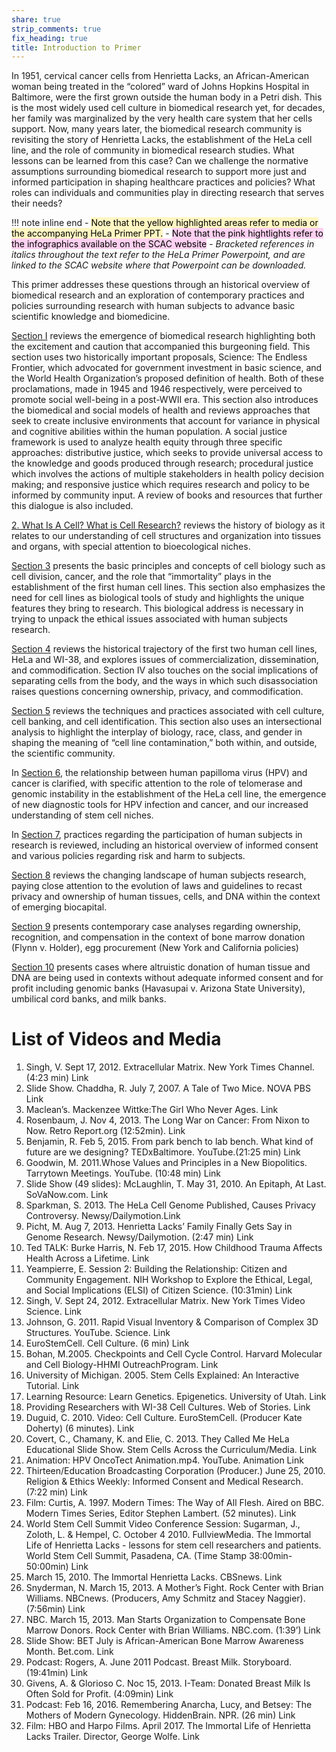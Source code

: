 ```yaml
---
share: true
strip_comments: true
fix_heading: true
title: Introduction to Primer
---
```


In 1951, cervical cancer cells from Henrietta Lacks, an African-American woman being treated in the “colored” ward of Johns Hopkins Hospital in Baltimore, were the first grown outside the human body in a Petri dish. This is the most widely used cell culture in biomedical research yet, for decades, her family was marginalized by the very health care system that her cells support. Now, many years later, the biomedical research community is revisiting the story of Henrietta Lacks, the establishment of the HeLa cell line, and the role of community in biomedical research studies. What lessons can be learned from this case? Can we challenge the normative assumptions surrounding biomedical research to support more just and informed participation in shaping healthcare practices and policies? What roles can individuals and communities play in directing research that serves their needs?

!!! note inline end
	- <mark style="background: #FFF3A3A6;">Note that the yellow highlighted areas refer to media or the accompanying HeLa Primer PPT.</mark>
	- <mark style="background: #FFB8EBA6;">Note that the pink hightlights refer to the infographics available on the SCAC website</mark>
	- *Bracketed references in italics throughout the text refer to the HeLa Primer Powerpoint, and are linked to the SCAC website where that Powerpoint can be downloaded.*

This primer addresses these questions through an historical overview of biomedical research and an exploration of contemporary practices and policies surrounding research with human subjects to advance basic scientific knowledge and biomedicine.

[Section I](./1.%20How%20Have%20Human%20Tissues%20and%20Cells%20Been%20Used%20for%20Biomedical%20Research?.md) reviews the emergence of biomedical research highlighting both the excitement and caution that accompanied this burgeoning field. This section uses two historically important proposals, Science: The Endless Frontier, which advocated for government investment in basic science, and the World Health Organization’s proposed definition of health. Both of these proclamations, made in 1945 and 1946 respectively, were perceived to promote social well-being in a post-WWII era. This section also introduces the biomedical and social models of health and reviews approaches that seek to create inclusive environments that account for variance in physical and cognitive abilities within the human population. A social justice framework is used to analyze health equity through three specific approaches: distributive justice, which seeks to provide universal access to the knowledge and goods produced through research; procedural justice which involves the actions of multiple stakeholders in health policy decision making; and responsive justice which requires research and policy to be informed by community input. A review of books and resources that further this dialogue is also included.

[2. What Is A Cell? What is Cell Research?](./2.%20What%20Is%20A%20Cell?%20What%20is%20Cell%20Research?.md) reviews the history of biology as it relates to our understanding of cell structures and organization into tissues and organs, with special attention to bioecological niches.

[Section 3](https://shunnkou.github.io/SCAC/HeLa%20Cells%20%26%20HPV%20Genes_Immortality%20%26%20Cancer/3.%20How%20Does%20Tissue%20Culture%20Technology%20Contribute%20to%20Steam%20Cell%20Research%20%28SCR%29%3F/) presents the basic principles and concepts of cell biology such as cell division, cancer, and the role that “immortality” plays in the establishment of the first human cell lines. This section also emphasizes the need for cell lines as biological tools of study and highlights the unique features they bring to research. This biological address is necessary in trying to unpack the ethical issues associated with human subjects research.

[Section 4](https://shunnkou.github.io/SCAC/HeLa%20Cells%20%26%20HPV%20Genes_Immortality%20%26%20Cancer/4.%20The%20First%20Human%20Cell%20Lines_HeLa%20and%20WI-38/) reviews the historical trajectory of the first two human cell lines, HeLa and WI-38, and explores issues of commercialization, dissemination, and commodification. Section IV also touches on the social implications of separating cells from the body, and the ways in which such disassociation raises questions concerning ownership, privacy, and commodification.

[Section 5](./5.%20HeLa%20Cultures%20and%20Contamination_The%20Intersection%20of%20Biology,%20Race,%20Class%20and%20Gender.md) reviews the techniques and practices associated with cell culture, cell banking, and cell identification. This section also uses an intersectional analysis to highlight the interplay of biology, race, class, and gender in shaping the meaning of “cell line contamination,” both within, and outside, the scientific community.

In [Section 6](https://shunnkou.github.io/SCAC/Immortality%20%26%20Cancer%20Module/6.%20Cervical%20Cancer%2C%20HPV%2C%20and%20TERC_Prevalence%20and%20Diagnostics/), the relationship between human papilloma virus (HPV) and cancer is clarified, with specific attention to the role of telomerase and genomic instability in the establishment of the HeLa cell line, the emergence of new diagnostic tools for HPV infection and cancer, and our increased understanding of stem cell niches.

In [Section 7](https://shunnkou.github.io/SCAC/Immortality%20%26%20Cancer%20Module/7.%20What%20Policies%20Are%20in%20Place%20for%20Regulating%20Research%20with%20Human%20Subjects%3F/), practices regarding the participation of human subjects in research is reviewed, including an historical overview of informed consent and various policies regarding risk and harm to subjects.

[Section 8](https://shunnkou.github.io/SCAC/Immortality%20%26%20Cancer%20Module/8.%20Altruistic%20Donor%2C%20Paid%20Research%20Subject%2C%20or%20Savvy%20Negotiator/) reviews the changing landscape of human subjects research, paying close attention to the evolution of laws and guidelines to recast privacy and ownership of human tissues, cells, and DNA within the context of emerging biocapital.

[Section 9](https://shunnkou.github.io/SCAC/Immortality%20%26%20Cancer%20Module/9.%20Paying%20Up%20Front%20for%20Human%20Biospecimens_Bone%20Marrow%2C%20Eggs%2C%20and%20DNA/) presents contemporary case analyses regarding ownership, recognition, and compensation in the context of bone marrow donation (Flynn v. Holder), egg procurement (New York and California policies)

[Section 10](https://shunnkou.github.io/SCAC/Immortality%20%26%20Cancer%20Module/10.%20%22Altruistic%22%20Donations%20for%20Profit%20or%20Unintended%20Use%3F/) presents cases where altruistic donation of human tissue and DNA are being used in contexts without adequate informed consent and for profit including genomic banks (Havasupai v. Arizona State University), umbilical cord banks, and milk banks.

# List of Videos and Media
1. Singh, V. Sept 17, 2012. Extracellular Matrix. New York Times Channel. (4:23 min) Link
2. Slide Show. Chaddha, R. July 7, 2007. A Tale of Two Mice. NOVA PBS Link
3. Maclean’s. Mackenzee Wittke:The Girl Who Never Ages. Link
4. Rosenbaum, J. Nov 4, 2013. The Long War on Cancer: From Nixon to Now. Retro Report.org (12:52min). Link
5. Benjamin, R. Feb 5, 2015. From park bench to lab bench. What kind of future are we designing? TEDxBaltimore. YouTube.(21:25 min) Link
6. Goodwin, M. 2011.Whose Values and Principles in a New Biopolitics. Tarrytown Meetings. YouTube. (10:48 min) Link
7. Slide Show (49 slides): McLaughlin, T. May 31, 2010. An Epitaph, At Last. SoVaNow.com. Link
8. Sparkman, S. 2013. The HeLa Cell Genome Published, Causes Privacy Controversy. Newsy/Dailymotion.Link
9. Picht, M. Aug 7, 2013. Henrietta Lacks’ Family Finally Gets Say in Genome Research. Newsy/Dailymotion. (2:47 min) Link
10. Ted TALK: Burke Harris, N. Feb 17, 2015. How Childhood Trauma Affects Health Across a Lifetime. Link
11. Yeampierre, E. Session 2: Building the Relationship: Citizen and Community Engagement. NIH Workshop
to Explore the Ethical, Legal, and Social Implications (ELSI) of Citizen Science. (10:31min) Link  
12. Singh, V. Sept 24, 2012. Extracellular Matrix. New York Times Video Science. Link  
13. Johnson, G. 2011. Rapid Visual Inventory & Comparison of Complex 3D Structures. YouTube. Science. Link
14. EuroStemCell. Cell Culture. (6 min) Link
15. Bohan, M.2005. Checkpoints and Cell Cycle Control. Harvard Molecular and Cell Biology-HHMI OutreachProgram. Link  
16. University of Michigan. 2005. Stem Cells Explained: An Interactive Tutorial. Link
17. Learning Resource: Learn Genetics. Epigenetics. University of Utah. Link  
18. Providing Researchers with WI-38 Cell Cultures. Web of Stories. Link  
19. Duguid, C. 2010. Video: Cell Culture. EuroStemCell. (Producer Kate Doherty) (6 minutes). Link  
20. Covert, C., Chamany, K. and Elie, C. 2013. They Called Me HeLa Educational Slide Show. Stem Cells Across the Curriculum/Media. Link  
21. Animation: HPV OncoTect Animation.mp4. YouTube. Animation Link  
22. Thirteen/Education Broadcasting Corporation (Producer.) June 25, 2010. Religion & Ethics Weekly: Informed Consent and Medical Research. (7:22 min) Link  
23. Film: Curtis, A. 1997. Modern Times: The Way of All Flesh. Aired on BBC. Modern Times Series, Editor Stephen Lambert. (52 minutes). Link  
24. World Stem Cell Summit Video Conference Session: Sugarman, J., Zoloth, L. & Hempel, C. October 4 2010. FullviewMedia. The Immortal Life of Henrietta Lacks - lessons for stem cell researchers and patients. World Stem Cell Summit, Pasadena, CA. (Time Stamp 38:00min- 50:00min) Link
25. March 15, 2010. The Immortal Henrietta Lacks. CBSnews. Link
26. Snyderman, N. March 15, 2013. A Mother’s Fight. Rock Center with Brian Williams. NBCnews. (Producers, Amy Schmitz and Stacey Naggier).(7:56min) Link
27. NBC. March 15, 2013. Man Starts Organization to Compensate Bone Marrow Donors. Rock Center with Brian Williams. NBC.com. (1:39’) Link
28. Slide Show: BET July is African-American Bone Marrow Awareness Month. Bet.com. Link
29. Podcast: Rogers, A. June 2011 Podcast. Breast Milk. Storyboard. (19:41min) Link
30. Givens, A. & Glorioso C. Noc 15, 2013. I-Team: Donated Breast Milk Is Often Sold for Profit. (4:09min) Link
31. Podcast: Feb 16, 2016. Remembering Anarcha, Lucy, and Betsey: The Mothers of Modern Gynecology. HiddenBrain. NPR. (26 min) Link
32. Film: HBO and Harpo Films. April 2017. The Immortal Life of Henrietta Lacks Trailer. Director, George Wolfe. Link

